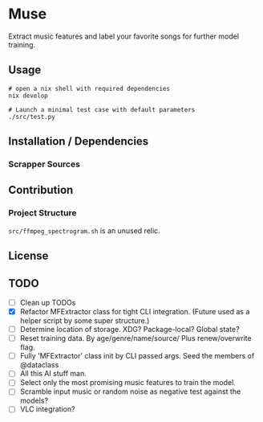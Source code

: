 # Muse

Extract music features and label your favorite songs for further model training.

## Usage

```
# open a nix shell with required dependencies
nix develop

# Launch a minimal test case with default parameters
./src/test.py
```

## Installation / Dependencies

### Scrapper Sources

## Contribution

### Project Structure

`src/ffmpeg_spectrogram.sh` is an unused relic.

## License

## TODO
* [ ] Clean up TODOs
* [x] Refactor MFExtractor class for tight CLI integration.
      (Future used as a helper script by some super structure.)
* [ ] Determine location of storage. XDG? Package-local? Global state?
* [ ] Reset training data. By age/genre/name/source/
      Plus renew/overwrite flag.
* [ ] Fully 'MFExtractor' class init by CLI passed args. Seed the members of @dataclass
* [ ] All this AI stuff man.
* [ ] Select only the most promising music features to train the model.
* [ ] Scramble input music or random noise as negative test against the models?
* [ ] VLC integration?
